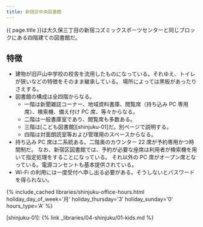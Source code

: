 ```yaml
---
title: 新宿区中央図書館
---
```


{{ page.title }}は大久保三丁目の新宿コズミックスポーツセンターと同じブロックにある四階建ての図書館だ。

## 特徴

* 建物が旧戸山中学校の校舎を流用したものになっている。それゆえ、トイレが狭いなどの特徴をそのまま継承している。
  場所によっては黒板があったりさえする。
* 図書館の構成は全四階からなる。
  * 一階は新聞雑誌コーナー、地域資料書庫、閲覧席（持ち込み PC 専用席）、検索機、備え付け PC 席、等々からなる。
  * 二階は一般書庫室であり、閲覧席も多数ある。
  * 三階は[こども図書館][shinjuku-01]だ。別ページで説明する。
  * 四階は対面朗読室等および管理用のスペースからなる。
* 持ち込み PC 席は二系統ある。二階奥のカウンター 22 席が予約専用かつ時間制だ。
  なお、新宿区図書館では、予約が必要な座席は利用者が検索機を用いて指定処理をすることになっている。
  それ以外の PC 席がオープン席となっている。電源コンセントも基本提供されている。
* Wi-Fi の利用には一度受付へ申し出る必要がある。そうしないとパスワードを得られない。

{% include_cached libraries/shinjuku-office-hours.html
    holiday_day_of_week='月'
    holiday_thursday='3'
    holiday_sunday='0'
    hours_type='A' %}

[shinjuku-01]: {% link _libraries/04-shinjuku/01-kids.md %}
